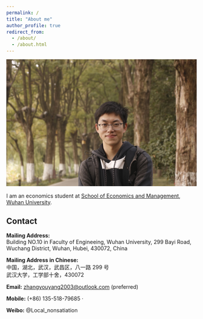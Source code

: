 ```yaml
---
permalink: /
title: "About me"
author_profile: true
redirect_from: 
  - /about/
  - /about.html
---
```


![Editing a markdown file for a talk](/images/profile.png)

I am an economics student at [School of Economics and Management](https://ems.whu.edu.cn/English.htm), [Wuhan University](https://en.whu.edu.cn/).

Contact
------

**Mailing Address:**  
Building NO.10 in Faculty of Engineeing, Wuhan University, 299 Bayi Road, Wuchang District, Wuhan, Hubei, 430072, China  

**Mailing Address in Chinese:**  
中国，湖北，武汉，武昌区，八一路 299 号  
武汉大学，工学部十舍，430072  

**Email:** zhangyouyang2003@outlook.com (preferred)  

**Mobile:** (+86) 135-518-79685 ·  

**Weibo:** @Local_nonsatiation  
